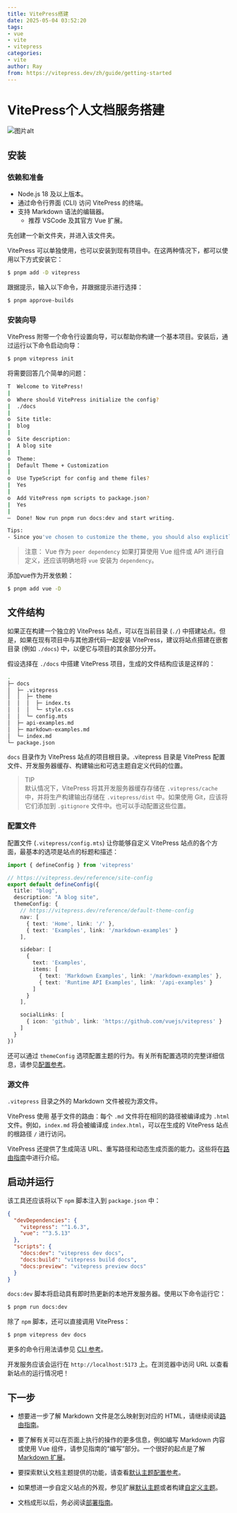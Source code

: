```yaml
---
title: VitePress搭建
date: 2025-05-04 03:52:20
tags:
- vue 
- vite
- vitepress
categories:
- vite
author: Ray
from: https://vitepress.dev/zh/guide/getting-started
---
```

# VitePress个人文档服务搭建

![图片alt](../public/xiaomai.jpg "xiaomai")

## 安装

### 依赖和准备

- Node.js 18 及以上版本。
- 通过命令行界面 (CLI) 访问 VitePress 的终端。
- 支持 Markdown 语法的编辑器。
  - 推荐 VSCode 及其官方 Vue 扩展。

先创建一个新文件夹，并进入该文件夹。

VitePress 可以单独使用，也可以安装到现有项目中。在这两种情况下，都可以使用以下方式安装它：<br>
```bash
$ pnpm add -D vitepress
```

跟据提示，输入以下命令，并跟据提示进行选择：<br>
```bash
$ pnpm approve-builds
```

### 安装向导

VitePress 附带一个命令行设置向导，可以帮助你构建一个基本项目。安装后，通过运行以下命令启动向导：<br>
```bash
$ pnpm vitepress init
```

将需要回答几个简单的问题：<br>
```bash
T  Welcome to VitePress!
|
o  Where should VitePress initialize the config?
|  ./docs
|
o  Site title:
|  blog
|
o  Site description:
|  A blog site
|
o  Theme:
|  Default Theme + Customization
|
o  Use TypeScript for config and theme files?
|  Yes
|
o  Add VitePress npm scripts to package.json?
|  Yes
|
—  Done! Now run pnpm run docs:dev and start writing.

Tips:
- Since you've chosen to customize the theme, you should also explicitly install vue as a dev dependency.
```
>注意：
Vue 作为 `peer dependency`
如果打算使用 Vue 组件或 API 进行自定义，还应该明确地将 `vue` 安装为 `dependency`。

添加vue作为开发依赖：<br>
```bash
$ pnpm add vue -D
```

## 文件结构

如果正在构建一个独立的 VitePress 站点，可以在当前目录 (`./`) 中搭建站点。但是，如果在现有项目中与其他源代码一起安装 VitePress，建议将站点搭建在嵌套目录 (例如 `./docs`) 中，以便它与项目的其余部分分开。

假设选择在 `./docs` 中搭建 VitePress 项目，生成的文件结构应该是这样的：<br>
```bash
.
├─ docs
│  ├─ .vitepress
│  │  ├─ theme
│  │  │  ├─ index.ts
│  │  │  └─ style.css
│  │  └─ config.mts
│  ├─ api-examples.md
│  ├─ markdown-examples.md
│  └─ index.md
└─ package.json
```

`docs` 目录作为 VitePress 站点的项目根目录。.vitepress 目录是 VitePress 配置文件、开发服务器缓存、构建输出和可选主题自定义代码的位置。

>TIP<br>
默认情况下，VitePress 将其开发服务器缓存存储在 `.vitepress/cache` 中，并将生产构建输出存储在 `.vitepress/dist` 中。如果使用 Git，应该将它们添加到 `.gitignore` 文件中。也可以手动配置这些位置。<br>

### 配置文件

配置文件 (`.vitepress/config.mts`) 让你能够自定义 VitePress 站点的各个方面，最基本的选项是站点的标题和描述：<br>
```ts
import { defineConfig } from 'vitepress'

// https://vitepress.dev/reference/site-config
export default defineConfig({
  title: "blog",
  description: "A blog site",
  themeConfig: {
    // https://vitepress.dev/reference/default-theme-config
    nav: [
      { text: 'Home', link: '/' },
      { text: 'Examples', link: '/markdown-examples' }
    ],

    sidebar: [
      {
        text: 'Examples',
        items: [
          { text: 'Markdown Examples', link: '/markdown-examples' },
          { text: 'Runtime API Examples', link: '/api-examples' }
        ]
      }
    ],

    socialLinks: [
      { icon: 'github', link: 'https://github.com/vuejs/vitepress' }
    ]
  }
})
```

还可以通过 `themeConfig` 选项配置主题的行为。有关所有配置选项的完整详细信息，请参见[配置参考](https://vitepress.dev/zh/reference/site-config)。<br>

### 源文件

`.vitepress` 目录之外的 Markdown 文件被视为源文件。

VitePress 使用 基于文件的路由：每个 `.md` 文件将在相同的路径被编译成为 `.html` 文件。例如，`index.md` 将会被编译成 `index.html`，可以在生成的 VitePress 站点的根路径 `/` 进行访问。

VitePress 还提供了生成简洁 URL、重写路径和动态生成页面的能力。这些将在[路由指南](https://vitepress.dev/zh/guide/routing)中进行介绍。

## 启动并运行

该工具还应该将以下 `npm` 脚本注入到 `package.json` 中：<br>
```json
{
  "devDependencies": {
    "vitepress": "^1.6.3",
    "vue": "^3.5.13"
  },
  "scripts": {
    "docs:dev": "vitepress dev docs",
    "docs:build": "vitepress build docs",
    "docs:preview": "vitepress preview docs"
  }
}
```

`docs:dev` 脚本将启动具有即时热更新的本地开发服务器。使用以下命令运行它：<br>
```bash [pnpm]
$ pnpm run docs:dev
```

除了 `npm` 脚本，还可以直接调用 VitePress：<br>
```bash
$ pnpm vitepress dev docs
```

更多的命令行用法请参见 [CLI 参考](https://vitepress.dev/zh/reference/cli)。

开发服务应该会运行在 `http://localhost:5173` 上。在浏览器中访问 URL 以查看新站点的运行情况吧！

## 下一步

- 想要进一步了解 Markdown 文件是怎么映射到对应的 HTML，请继续阅读[路由指南](https://vitepress.dev/zh/guide/routing)。

- 要了解有关可以在页面上执行的操作的更多信息，例如编写 Markdown 内容或使用 Vue 组件，请参见指南的“编写”部分。一个很好的起点是了解 [Markdown 扩展](https://vitepress.dev/zh/guide/markdown)。

- 要探索默认文档主题提供的功能，请查看[默认主题配置参考](https://vitepress.dev/zh/reference/default-theme-config)。

- 如果想进一步自定义站点的外观，参见扩展[默认主题](https://vitepress.dev/zh/guide/extending-default-theme)或者构建[自定义主题](https://vitepress.dev/zh/guide/custom-theme)。

- 文档成形以后，务必阅读[部署指南](https://vitepress.dev/zh/guide/deploy)。